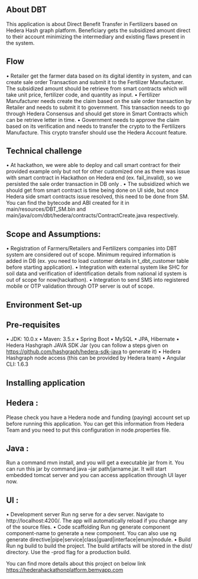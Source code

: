 ## About DBT
This application is about Direct Benefit Transfer in Fertilizers based on Hedera Hash graph platform. Beneficiary gets the subsidized amount direct to their account minimizing the intermediary and existing flaws present in the system. 
## Flow
•	Retailer get the farmer data based on its digital identity in system, and can create sale order Transaction and submit it to the Fertilizer Manufacturer. The subsidized amount should be retrieve from smart contracts which will take unit price, fertilizer code, and quantity as input. 
•	Fertilizer Manufacturer needs create the claim based on the sale order transaction by Retailer and needs to submit it to government. This transaction needs to go through Hedera Consensus and should get store in Smart Contracts which can be retrieve letter in time.
•	Government needs to approve the claim based on its verification and needs to transfer the crypto to the Fertilizers Manufacture. This crypto transfer should use the Hedera Account feature.

## Technical challenge 
•	At hackathon, we were able to deploy and call smart contract for their provided example only but not for other customized one as there was issue with smart contract in Hackathon on Hedera end (ex. fail_invalid), so we persisted the sale order transaction in DB only . 
•	The subsidized which we should get from smart contract is time being done on UI side, but once Hedera side smart contracts issue resolved, this need to be done from SM. You can find the bytecode and ABI created for it in main/resources/DBT_SM.bin and main/java/com/dbt/hedera/contracts/ContractCreate.java  respectively.

## Scope and Assumptions:
•	Registration of Farmers/Retailers and Fertilizers companies into DBT system are considered out of scope. Minimum required information is added in DB (ex. you need to load customer details in t_dbt_customer table before starting application).
•	Integration with external system like SHC for soil data and verification of identification details from national id system is out of scope for now(hackathon).
•	Integration to send SMS into registered mobile or OTP validation through OTP server is out of scope.


## Environment Set-up
## Pre-requisites
•	JDK: 10.0.x
•	Maven: 3.5.x
•	Spring Boot
•	MySQL
•	JPA, Hibernate
•	Hedera Hashgraph JAVA SDK Jar (you can follow a steps given on https://github.com/hashgraph/hedera-sdk-java to generate it)
•	Hedera Hashgraph node access (this can be provided by Hedera team)
•	Angular CLI: 1.6.3

## Installing application
## Hedera :
Please check you have a Hedera node and funding (paying) account set up before running this application. You can get this information from Hedera Team and you need to put this configuration in node.properties file.

## Java :
Run a command mvn install, and you will get a executable jar from it. You can run this jar by command java –jar path/jarname.jar. It will start embedded tomcat server and you can access application through UI layer now.

## UI :
•	Development server
Run ng serve for a dev server. Navigate to http://localhost:4200/. The app will automatically reload if you change any of the source files.
•	Code scaffolding
Run ng generate component component-name to generate a new component. You can also use ng generate directive|pipe|service|class|guard|interface|enum|module.
•	Build
Run ng build to build the project. The build artifacts will be stored in the dist/ directory. Use the -prod flag for a production build.



You can find more details about this project on below link
https://hederahackathonplatform.bemyapp.com


